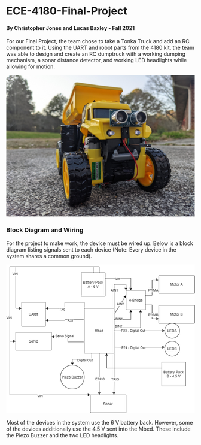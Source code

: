# ECE-4180-Final-Project
#### By Christopher Jones and Lucas Baxley - Fall 2021

For our Final Project, the team chose to take a Tonka Truck and add an RC component to it. Using the UART and robot parts from the 4180 kit, the team was able to design and create an RC dumptruck with a working dumping mechanism, a sonar distance detector, and working LED headlights while allowing for motion.

![Dump Truck](dump_truck_photo.jpg)

### Block Diagram and Wiring

For the project to make work, the device must be wired up. Below is a block diagram listing signals sent to each device (Note: Every device in the system shares a common ground).

![Block Diagram](4180_Block_diagram.png)

Most of the devices in the system use the 6 V battery back. However, some of the devices additionally use the 4.5 V sent into the Mbed. These include the Piezo Buzzer and the two LED headlights.


